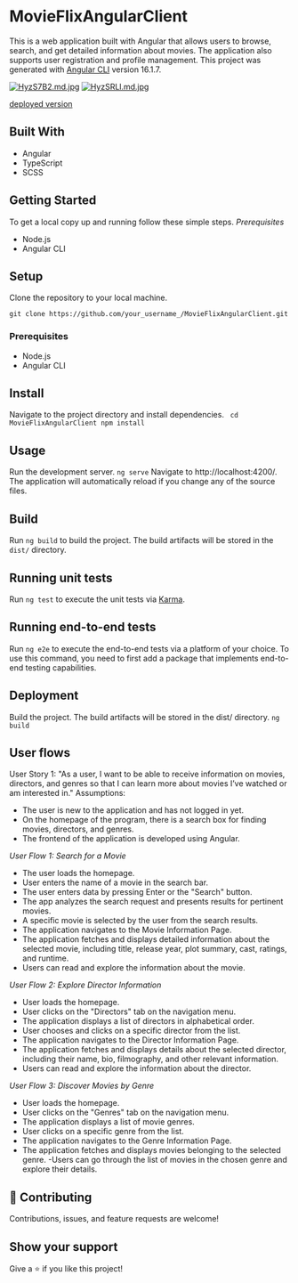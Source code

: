 # MovieFlixAngularClient

This is a web application built with Angular that allows users to browse, search, and get detailed information about movies. The application also supports user registration and profile management. This project was generated with [Angular CLI](https://github.com/angular/angular-cli) version 16.1.7. 

[![HyzS7B2.md.jpg](https://iili.io/HyzS7B2.md.jpg)](https://freeimage.host/i/HyzS7B2)
[![HyzSRLl.md.jpg](https://iili.io/HyzSRLl.md.jpg)](https://freeimage.host/i/HyzSRLl)

[deployed version](https://kamilaut.github.io/MovieFlix-Angular/)

## Built With

- Angular
- TypeScript
- SCSS
  
## Getting Started

To get a local copy up and running follow these simple steps.
_Prerequisites_

- Node.js
- Angular CLI
## Setup

Clone the repository to your local machine.
```
git clone https://github.com/your_username_/MovieFlixAngularClient.git
```
### Prerequisites

- Node.js
- Angular CLI
  
## Install

Navigate to the project directory and install dependencies.
``` cd MovieFlixAngularClient npm install```

## Usage

Run the development server.
``` ng serve ```
Navigate to http://localhost:4200/. The application will automatically reload if you change any of the source files.

## Build

Run `ng build` to build the project. The build artifacts will be stored in the `dist/` directory.

## Running unit tests

Run `ng test` to execute the unit tests via [Karma](https://karma-runner.github.io).

## Running end-to-end tests

Run `ng e2e` to execute the end-to-end tests via a platform of your choice. To use this command, you need to first add a package that implements end-to-end testing capabilities.

## Deployment

Build the project. The build artifacts will be stored in the dist/ directory.
``` ng build ```
## User flows
User Story 1: "As a user, I want to be able to receive information on movies, directors, and
genres so that I can learn more about movies I’ve watched or am interested in."
Assumptions:
- The user is new to the application and has not logged in yet.
- On the homepage of the program, there is a search box for finding movies, directors,
and genres.
- The frontend of the application is developed using Angular.

  
_User Flow 1: Search for a Movie_


- The user loads the homepage.
- User enters the name of a movie in the search bar.
- The user enters data by pressing Enter or the "Search" button.
- The app analyzes the search request and presents results for pertinent movies.
- A specific movie is selected by the user from the search results.
- The application navigates to the Movie Information Page.
- The application fetches and displays detailed information about the selected movie,
including title, release year, plot summary, cast, ratings, and runtime.
- Users can read and explore the information about the movie.

  
_User Flow 2: Explore Director Information_


- User loads the homepage.
- User clicks on the "Directors" tab on the navigation menu.
- The application displays a list of directors in alphabetical order.
- User chooses and clicks on a specific director from the list.
- The application navigates to the Director Information Page.
- The application fetches and displays details about the selected director, including their
name, bio, filmography, and other relevant information.
- Users can read and explore the information about the director.

  
_User Flow 3: Discover Movies by Genre_


- User loads the homepage.
- User clicks on the "Genres" tab on the navigation menu.
- The application displays a list of movie genres.
- User clicks on a specific genre from the list.
- The application navigates to the Genre Information Page.
- The application fetches and displays movies belonging to the selected genre.
-Users can go through the list of movies in the chosen genre and explore their details.


## 🤝 Contributing

Contributions, issues, and feature requests are welcome!

## Show your support

Give a ⭐️ if you like this project!
